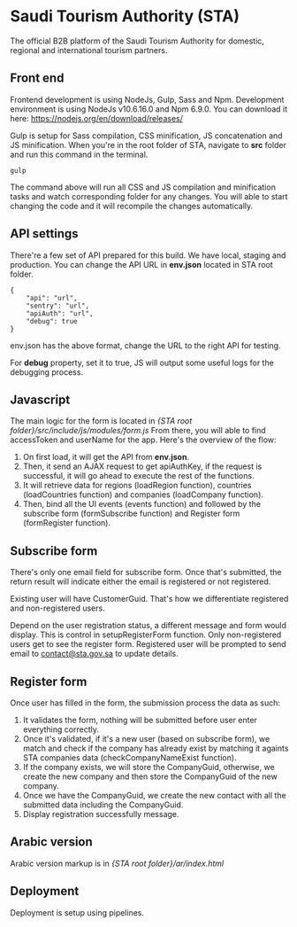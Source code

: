# Saudi Tourism Authority (STA)

The official B2B platform of the Saudi Tourism Authority for domestic, regional and international tourism partners.


## Front end

Frontend development is using NodeJs, Gulp, Sass and Npm. Development environment is using NodeJs v10.6.16.0 and Npm 6.9.0. You can download it here: https://nodejs.org/en/download/releases/

Gulp is setup for Sass compilation, CSS minification, JS concatenation and JS minification. When you're in the root folder of STA, navigate to **src** folder and run this command in the terminal.

    gulp

The command above will run all CSS and JS compilation and minification tasks and watch corresponding folder for any changes. You will able to start changing the code and it will recompile the changes automatically.

## API settings

There're a few set of API prepared for this build. We have local, staging and production. You can change the API URL in **env.json** located in STA root folder.

    {
    	"api": "url",
    	"sentry": "url",
    	"apiAuth": "url",  
    	"debug": true
    }

env.json has the above format, change the URL to the right API for testing. 

For **debug** property, set it to true, JS will output some useful logs for the debugging process.

## Javascript

The main logic for the form is located in *{STA root folder}/src/include/js/modules/form.js* From there, you will able to find accessToken and userName for the app. Here's the overview of the flow:

 1. On first load, it will get the API from **env.json**.
 2. Then, it send an AJAX request to get apiAuthKey, if the request is successful, it will go ahead to execute the rest of the functions.
 3. It will retrieve data for regions (loadRegion function), countries (loadCountries function) and companies  (loadCompany function).
 4. Then, bind all the UI events (events function) and followed by the subscribe form (formSubscribe function) and Register form (formRegister function).

## Subscribe form

There's only one email field for subscribe form. Once that's submitted, the return result will indicate either the email is registered or not registered. 

Existing user will have CustomerGuid. That's how we differentiate registered and non-registered users.

Depend on the user registration status, a different message and form would display. This is control in setupRegisterForm function. Only non-registered users get to see the register form. Registered user will be prompted to send email to contact@sta.gov.sa to update details.

## Register form

Once user has filled in the form, the submission process the data as such:

 1. It validates the form, nothing will be submitted before user enter everything correctly.
 2. Once it's validated, if it's a new user (based on subscribe form), we match and check if the company has already exist by matching it againts STA companies data (checkCompanyNameExist function).
 3. If the company exists, we will store the CompanyGuid, otherwise, we create the new company and then store the CompanyGuid of the new company.
 4. Once we have the CompanyGuid, we create the new contact with all the submitted data including the CompanyGuid.
 5. Display registration successfully message.

## Arabic version

Arabic version markup is in  *{STA root folder}/ar/index.html*

## Deployment

Deployment is setup using pipelines.